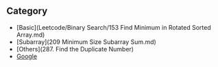 ## Category

- [Basic](Leetcode/Binary Search/153 Find Minimum in Rotated Sorted Array.md)
- [Subarray](209 Minimum Size Subarray Sum.md)
- [Others](287. Find the Duplicate Number)
- [Google](http://www.google.com/)
